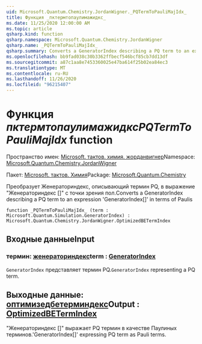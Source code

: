 ```yaml
---
uid: Microsoft.Quantum.Chemistry.JordanWigner._PQTermToPauliMajIdx_
title: Функция _пктермтопаулимажидкс_
ms.date: 11/25/2020 12:00:00 AM
ms.topic: article
qsharp.kind: function
qsharp.namespace: Microsoft.Quantum.Chemistry.JordanWigner
qsharp.name: _PQTermToPauliMajIdx_
qsharp.summary: Converts a GeneratorIndex describing a PQ term to an expression 'GeneratorIndex[]' in terms of Paulis
ms.openlocfilehash: bb9fad038c30b3362ffbecf546bcf85cb7dd13df
ms.sourcegitcommit: a87c1aa8e7453360025e47ba614f25b02ea84ec3
ms.translationtype: MT
ms.contentlocale: ru-RU
ms.lasthandoff: 11/26/2020
ms.locfileid: "96215407"
---
```

# <a name="_pqtermtopaulimajidx_-function"></a><span data-ttu-id="b23d1-102">Функция _пктермтопаулимажидкс_</span><span class="sxs-lookup"><span data-stu-id="b23d1-102">_PQTermToPauliMajIdx_ function</span></span>

<span data-ttu-id="b23d1-103">Пространство имен: [Microsoft. тактов. химия. жорданвигнер](xref:Microsoft.Quantum.Chemistry.JordanWigner)</span><span class="sxs-lookup"><span data-stu-id="b23d1-103">Namespace: [Microsoft.Quantum.Chemistry.JordanWigner](xref:Microsoft.Quantum.Chemistry.JordanWigner)</span></span>

<span data-ttu-id="b23d1-104">Пакет: [Microsoft. тактов. Химия](https://nuget.org/packages/Microsoft.Quantum.Chemistry)</span><span class="sxs-lookup"><span data-stu-id="b23d1-104">Package: [Microsoft.Quantum.Chemistry](https://nuget.org/packages/Microsoft.Quantum.Chemistry)</span></span>


<span data-ttu-id="b23d1-105">Преобразует Женераториндекс, описывающий термин PQ, в выражение "Женераториндекс []" с точки зрения пол.</span><span class="sxs-lookup"><span data-stu-id="b23d1-105">Converts a GeneratorIndex describing a PQ term to an expression 'GeneratorIndex[]' in terms of Paulis</span></span>

```qsharp
function _PQTermToPauliMajIdx_ (term : Microsoft.Quantum.Simulation.GeneratorIndex) : Microsoft.Quantum.Chemistry.JordanWigner.OptimizedBETermIndex
```


## <a name="input"></a><span data-ttu-id="b23d1-106">Входные данные</span><span class="sxs-lookup"><span data-stu-id="b23d1-106">Input</span></span>

### <a name="term--generatorindex"></a><span data-ttu-id="b23d1-107">термин: [женераториндекс](xref:Microsoft.Quantum.Simulation.GeneratorIndex)</span><span class="sxs-lookup"><span data-stu-id="b23d1-107">term : [GeneratorIndex](xref:Microsoft.Quantum.Simulation.GeneratorIndex)</span></span>

<span data-ttu-id="b23d1-108">`GeneratorIndex` представляет термин PQ.</span><span class="sxs-lookup"><span data-stu-id="b23d1-108">`GeneratorIndex` representing a PQ term.</span></span>



## <a name="output--optimizedbetermindex"></a><span data-ttu-id="b23d1-109">Выходные данные: [оптимизедбетерминдекс](xref:Microsoft.Quantum.Chemistry.JordanWigner.OptimizedBETermIndex)</span><span class="sxs-lookup"><span data-stu-id="b23d1-109">Output : [OptimizedBETermIndex](xref:Microsoft.Quantum.Chemistry.JordanWigner.OptimizedBETermIndex)</span></span>

<span data-ttu-id="b23d1-110">"Женераториндекс []" выражает PQ термин в качестве Паулиных терминов.</span><span class="sxs-lookup"><span data-stu-id="b23d1-110">'GeneratorIndex[]' expressing PQ term as Pauli terms.</span></span>